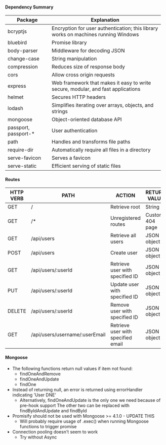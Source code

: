 #### Dependency Summary
| Package | Explanation |
| ------- | ----------- |
| bcryptjs | Encryption for user authentication; this library works on machines running Windows |
| bluebird | Promise library |
| body-parser | Middleware for decoding JSON |
| change-case | String manipulation |
| compression | Reduces size of response body |
| cors | Allow cross origin requests | 
| express | Web framework that makes it easy to write secure, modular, and fast applications |
| helmet | Secures HTTP headers |
| lodash | Simplifies iterating over arrays, objects, and strings |
| mongoose | Object-oriented database API |
| passport, passport-* | User authentication |
| path | Handles and transforms file paths |
| require-dir | Automatically require all files in a directory |
| serve-favicon | Serves a favicon |
| serve-static | Efficient serving of static files |

#### Routes
| HTTP VERB | PATH | ACTION | RETURN VALUE |
| --------- | ---- | ------ | ------------ |
| GET | / | Retrieve root | String |
| GET | /* | Unregistered routes | Custom 404 page |
| GET | /api/users | Retrieve all users | JSON object |
| POST | /api/users | Create user | JSON object |
| GET | /api/users/:userId | Retrieve user with specified ID | JSON object |
| PUT | /api/users/:userId | Update user with specified ID | JSON object |
| DELETE | /api/users/:userId | Remove user with specified ID | JSON object |
| GET | /api/users/username/:userEmail | Retrieve user with specified email | JSON object |

#### Mongoose
* The following functions return null values if item not found:
	* findOneAndRemove
	* findOneAndUpdate
	* findOne
* Instead of returning null, an error is returned using errorHandler indicating 'User DNE'
	* Alternatively, findOneAndUpdate is the only one we need because of pre-hook support
	The other two can be replaced with findByIdAndUpdate and findById
* Promisify should not be used with Mongoose >= 4.1.0 - UPDATE THIS
	* Will probably require usage of .exec() when running Mongoose functions to trigger promise
* Connection pooling doesn't seem to work
	* Try without Async